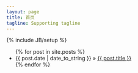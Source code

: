 ```yaml
---
layout: page
title: 首页
tagline: Supporting tagline
---
```

{% include JB/setup %}

<!-- Read [Jekyll Quick Start](http://jekyllbootstrap.com/usage/jekyll-quick-start.html) -->

<!-- Complete usage and documentation available at: [Jekyll Bootstrap](http://jekyllbootstrap.com) -->

<!-- ## Update Author Attributes -->

<!-- In `_config.yml` remember to specify your own data: -->
    
<!--     title : My Blog =) -->
    
<!--     author : -->
<!--       name : Name Lastname -->
<!--       email : blah@email.test -->
<!--       github : username -->
<!--       twitter : username -->

<!-- The theme should reference these variables whenever needed. -->
    
<!-- ## Sample Posts -->

<!-- This blog contains sample posts which help stage pages and blog data. -->
<!-- When you don't need the samples anymore just delete the `_posts/core-samples` folder. -->

<!--     $ rm -rf _posts/core-samples -->

<!-- Here's a sample "posts list". -->

<ul class="posts">
  {% for post in site.posts %}
    <li><span>{{ post.date | date_to_string }}</span> &raquo; <a href="{{ BASE_PATH }}{{ post.url }}">{{ post.title }}</a></li>
  {% endfor %}
</ul>

<!-- ## To-Do -->

<!-- This theme is still unfinished. If you'd like to be added as a contributor, [please fork](http://github.com/plusjade/jekyll-bootstrap)! -->
<!-- We need to clean up the themes, make theme usage guides with theme-specific markup examples. -->


